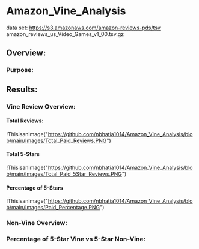 # Amazon_Vine_Analysis
data set: https://s3.amazonaws.com/amazon-reviews-pds/tsv amazon_reviews_us_Video_Games_v1_00.tsv.gz

## Overview:

### Purpose:

## Results:

### Vine Review Overview:

#### Total Reviews:
!Thisisanimage("https://github.com/nbhatia1014/Amazon_Vine_Analysis/blob/main/Images/Total_Paid_Reviews.PNG")

#### Total 5-Stars
!Thisisanimage("https://github.com/nbhatia1014/Amazon_Vine_Analysis/blob/main/Images/Total_Paid_5Star_Reviews.PNG")

#### Percentage of 5-Stars
!Thisisanimage("https://github.com/nbhatia1014/Amazon_Vine_Analysis/blob/main/Images/Paid_Percentage.PNG")


### Non-Vine Overview:



### Percentage of 5-Star Vine vs 5-Star Non-Vine:















